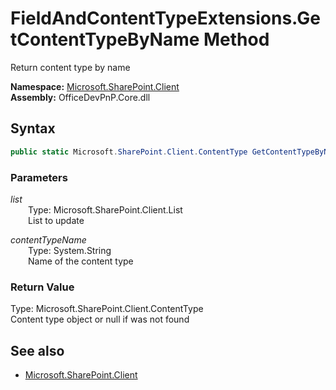 # FieldAndContentTypeExtensions.GetContentTypeByName Method  
Return content type by name  

**Namespace:** [Microsoft.SharePoint.Client](Microsoft.SharePoint.Client.md)  
**Assembly:** OfficeDevPnP.Core.dll  
## Syntax
```C#
public static Microsoft.SharePoint.Client.ContentType GetContentTypeByName(List list, String contentTypeName)
```
### Parameters
*list*  
&emsp;&emsp;Type: Microsoft.SharePoint.Client.List  
&emsp;&emsp;List to update  
  
*contentTypeName*  
&emsp;&emsp;Type: System.String  
&emsp;&emsp;Name of the content type  
  
### Return Value
Type: Microsoft.SharePoint.Client.ContentType  
Content type object or null if was not found

## See also
- [Microsoft.SharePoint.Client](Microsoft.SharePoint.Client.md)
